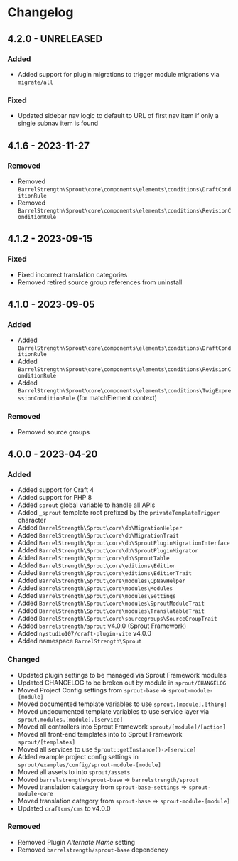 # Changelog

## 4.2.0 - UNRELEASED

### Added

- Added support for plugin migrations to trigger module migrations via `migrate/all`

### Fixed

- Updated sidebar nav logic to default to URL of first nav item if only a single subnav item is found

## 4.1.6 - 2023-11-27

### Removed

- Removed `BarrelStrength\Sprout\core\components\elements\conditions\DraftConditionRule`
- Removed `BarrelStrength\Sprout\core\components\elements\conditions\RevisionConditionRule`

## 4.1.2 - 2023-09-15

### Fixed

- Fixed incorrect translation categories
- Removed retired source group references from uninstall

## 4.1.0 - 2023-09-05

### Added

- Added `BarrelStrength\Sprout\core\components\elements\conditions\DraftConditionRule`
- Added `BarrelStrength\Sprout\core\components\elements\conditions\RevisionConditionRule`
- Added `BarrelStrength\Sprout\core\components\elements\conditions\TwigExpressionConditionRule` (for matchElement context)

### Removed

- Removed source groups

## 4.0.0 - 2023-04-20

### Added

- Added support for Craft 4
- Added support for PHP 8
- Added `sprout` global variable to handle all APIs
- Added `_sprout` template root prefixed by the `privateTemplateTrigger` character
- Added `BarrelStrength\Sprout\core\db\MigrationHelper`
- Added `BarrelStrength\Sprout\core\db\MigrationTrait`
- Added `BarrelStrength\Sprout\core\db\SproutPluginMigrationInterface`
- Added `BarrelStrength\Sprout\core\db\SproutPluginMigrator`
- Added `BarrelStrength\Sprout\core\db\SproutTable`
- Added `BarrelStrength\Sprout\core\editions\Edition`
- Added `BarrelStrength\Sprout\core\editions\EditionTrait`
- Added `BarrelStrength\Sprout\core\modules\CpNavHelper`
- Added `BarrelStrength\Sprout\core\modules\Modules`
- Added `BarrelStrength\Sprout\core\modules\Settings`
- Added `BarrelStrength\Sprout\core\modules\SproutModuleTrait`
- Added `BarrelStrength\Sprout\core\modules\TranslatableTrait`
- Added `BarrelStrength\Sprout\core\sourcegroups\SourceGroupTrait`
- Added `barrelstrength/sprout` v4.0.0 (Sprout Framework)
- Added `nystudio107/craft-plugin-vite` v4.0.0
- Added namespace `BarrelStrength\Sprout`

### Changed

- Updated plugin settings to be managed via Sprout Framework modules
- Updated CHANGELOG to be broken out by module in `sprout/CHANGELOG`
- Moved Project Config settings from `sprout-base` => `sprout-module-[module]`
- Moved documented template variables to use `sprout.[module].[thing]`
- Moved undocumented template variables to use service layer via `sprout.modules.[module].[service]`
- Moved all controllers into Sprout Framework `sprout/[module]/[action]`
- Moved all front-end templates into to Sprout Framework `sprout/[templates]`
- Moved all services to use `Sprout::getInstance()->[service]`
- Added example project config settings in `sprout/examples/config/sprout-module-[module]`
- Moved all assets to into `sprout/assets`
- Moved `barrelstrength/sprout-base` => `barrelstrength/sprout`
- Moved translation category from `sprout-base-settings` => `sprout-module-core`
- Moved translation category from `sprout-base` => `sprout-module-[module]`
- Updated `craftcms/cms` to v4.0.0

### Removed

- Removed Plugin _Alternate Name_ setting
- Removed `barrelstrength/sprout-base` dependency
